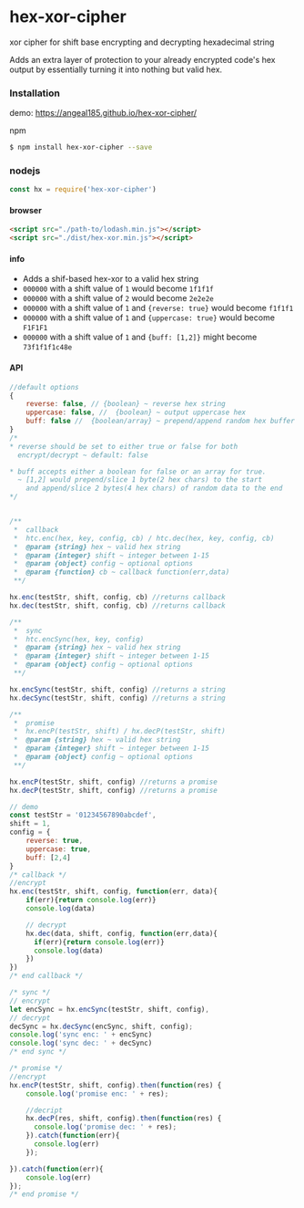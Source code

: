# hex-xor-cipher
xor cipher for shift base encrypting and decrypting hexadecimal string

Adds an extra layer of protection to your already encrypted code's hex output by essentially turning it into nothing but valid hex.

### Installation


demo: https://angeal185.github.io/hex-xor-cipher/

npm

```sh
$ npm install hex-xor-cipher --save
```

### nodejs

```js
const hx = require('hex-xor-cipher')
```

#### browser

```html
<script src="./path-to/lodash.min.js"></script>
<script src="./dist/hex-xor.min.js"></script>
```

#### info
* Adds a shif-based hex-xor to a valid hex string
* `000000` with a shift value of `1` would become `1f1f1f`
* `000000` with a shift value of `2` would become `2e2e2e`
* `000000` with a shift value of `1`  and `{reverse: true}` would become `f1f1f1`
* `000000` with a shift value of `1`  and `{uppercase: true}` would become `F1F1F1`
* `000000` with a shift value of `1`  and `{buff: [1,2]}` might become `73f1f1f1c48e`

#### API

```js
//default options
{
    reverse: false, // {boolean} ~ reverse hex string
    uppercase: false, //  {boolean} ~ output uppercase hex
    buff: false //  {boolean/array} ~ prepend/append random hex buffer  
}
/*
* reverse should be set to either true or false for both
  encrypt/decrypt ~ default: false

* buff accepts either a boolean for false or an array for true.
  ~ [1,2] would prepend/slice 1 byte(2 hex chars) to the start
    and append/slice 2 bytes(4 hex chars) of random data to the end
*/


/**
 *  callback
 *  htc.enc(hex, key, config, cb) / htc.dec(hex, key, config, cb)
 *  @param {string} hex ~ valid hex string
 *  @param {integer} shift ~ integer between 1-15
 *  @param {object} config ~ optional options
 *  @param {function} cb ~ callback function(err,data)
 **/

hx.enc(testStr, shift, config, cb) //returns callback
hx.dec(testStr, shift, config, cb) //returns callback

/**
 *  sync
 *  htc.encSync(hex, key, config)
 *  @param {string} hex ~ valid hex string
 *  @param {integer} shift ~ integer between 1-15
 *  @param {object} config ~ optional options
 **/

hx.encSync(testStr, shift, config) //returns a string
hx.decSync(testStr, shift, config) //returns a string

/**
 *  promise
 *  hx.encP(testStr, shift) / hx.decP(testStr, shift)
 *  @param {string} hex ~ valid hex string
 *  @param {integer} shift ~ integer between 1-15
 *  @param {object} config ~ optional options
 **/

hx.encP(testStr, shift, config) //returns a promise
hx.decP(testStr, shift, config) //returns a promise

// demo
const testStr = '01234567890abcdef',
shift = 1,
config = {
    reverse: true,
    uppercase: true,
    buff: [2,4]
}
/* callback */
//encrypt
hx.enc(testStr, shift, config, function(err, data){
    if(err){return console.log(err)}
    console.log(data)

    // decrypt
    hx.dec(data, shift, config, function(err,data){
      if(err){return console.log(err)}
      console.log(data)
    })
})
/* end callback */

/* sync */
// encrypt
let encSync = hx.encSync(testStr, shift, config),
// decrypt
decSync = hx.decSync(encSync, shift, config);
console.log('sync enc: ' + encSync)
console.log('sync dec: ' + decSync)
/* end sync */

/* promise */
//encrypt
hx.encP(testStr, shift, config).then(function(res) {
    console.log('promise enc: ' + res);

    //decript
    hx.decP(res, shift, config).then(function(res) {
      console.log('promise dec: ' + res);
    }).catch(function(err){
      console.log(err)
    });

}).catch(function(err){
    console.log(err)
});
/* end promise */
```

